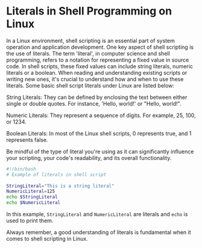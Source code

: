 # Literals in Shell Programming on Linux

In a Linux environment, shell scripting is an essential part of system operation and application development. One key aspect of shell scripting is the use of literals. The term 'literal', in computer science and shell programming, refers to a notation for representing a fixed value in source code. In shell scripts, these fixed values can include string literals, numeric literals or a boolean. When reading and understanding existing scripts or writing new ones, it's crucial to understand how and when to use these literals. Some basic shell script literals under Linux are listed below:

String Literals: They can be defined by enclosing the text between either single or double quotes. For instance, 'Hello, world!' or "Hello, world!".

Numeric Literals: They represent a sequence of digits. For example, 25, 100, or 1234.

Boolean Literals: In most of the Linux shell scripts, 0 represents true, and 1 represents false.

Be mindful of the type of literal you're using as it can significantly influence your scripting, your code's readability, and its overall functionality. 

```bash
#!/bin/bash
# Example of literals in shell script
 
StringLiteral="This is a string literal"
NumericLiteral=125
echo $StringLiteral
echo $NumericLiteral
```

In this example, `StringLiteral` and `NumericLiteral` are literals and `echo` is used to print them.

Always remember, a good understanding of literals is fundamental when it comes to shell scripting in Linux.
